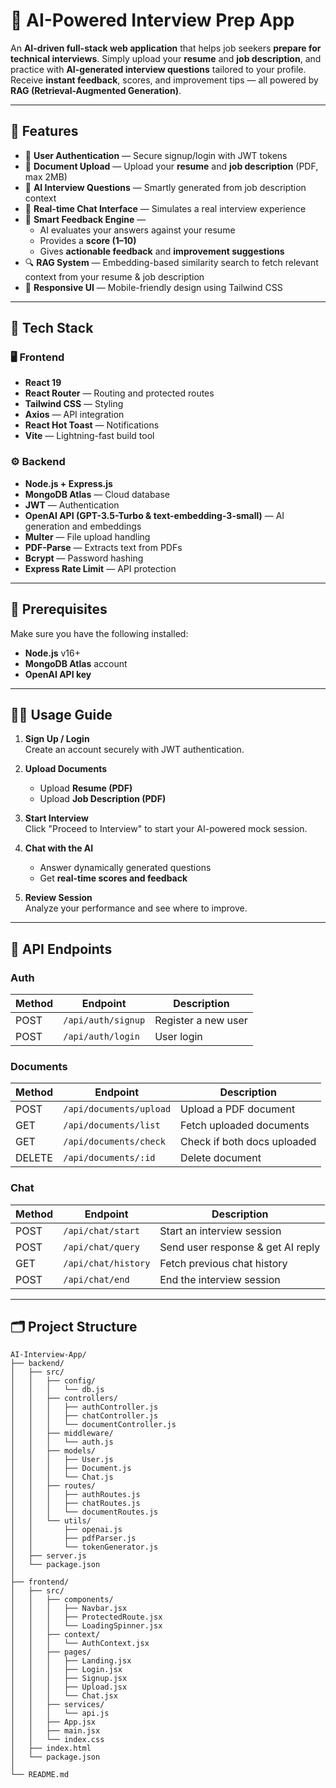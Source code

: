 # 🧠 AI-Powered Interview Prep App

An **AI-driven full-stack web application** that helps job seekers **prepare for technical interviews**.
Simply upload your **resume** and **job description**, and practice with **AI-generated interview questions** tailored to your profile.
Receive **instant feedback**, scores, and improvement tips — all powered by **RAG (Retrieval-Augmented Generation)**.

---

## 🚀 Features

* 🔐 **User Authentication** — Secure signup/login with JWT tokens
* 📄 **Document Upload** — Upload your **resume** and **job description** (PDF, max 2MB)
* 🤖 **AI Interview Questions** — Smartly generated from job description context
* 💬 **Real-time Chat Interface** — Simulates a real interview experience
* 🧩 **Smart Feedback Engine** —
  * AI evaluates your answers against your resume
  * Provides a **score (1–10)**
  * Gives **actionable feedback** and **improvement suggestions**
* 🔍 **RAG System** — Embedding-based similarity search to fetch relevant context from your resume & job description
* 📱 **Responsive UI** — Mobile-friendly design using Tailwind CSS

---

## 🧰 Tech Stack

### 🖥️ Frontend

* **React 19**
* **React Router** — Routing and protected routes
* **Tailwind CSS** — Styling
* **Axios** — API integration
* **React Hot Toast** — Notifications
* **Vite** — Lightning-fast build tool

### ⚙️ Backend

* **Node.js + Express.js**
* **MongoDB Atlas** — Cloud database
* **JWT** — Authentication
* **OpenAI API (GPT-3.5-Turbo & text-embedding-3-small)** — AI generation and embeddings
* **Multer** — File upload handling
* **PDF-Parse** — Extracts text from PDFs
* **Bcrypt** — Password hashing
* **Express Rate Limit** — API protection

---

## 🧾 Prerequisites

Make sure you have the following installed:

* **Node.js** v16+
* **MongoDB Atlas** account
* **OpenAI API key**

---



## 🧑‍💻 Usage Guide

1. **Sign Up / Login**  
   Create an account securely with JWT authentication.

2. **Upload Documents**
   * Upload **Resume (PDF)**
   * Upload **Job Description (PDF)**

3. **Start Interview**  
   Click "Proceed to Interview" to start your AI-powered mock session.

4. **Chat with the AI**
   * Answer dynamically generated questions
   * Get **real-time scores and feedback**

5. **Review Session**  
   Analyze your performance and see where to improve.

---

## 🔌 API Endpoints

### Auth

| Method | Endpoint | Description |
|--------|----------|-------------|
| POST | `/api/auth/signup` | Register a new user |
| POST | `/api/auth/login` | User login |

### Documents

| Method | Endpoint | Description |
|--------|----------|-------------|
| POST | `/api/documents/upload` | Upload a PDF document |
| GET | `/api/documents/list` | Fetch uploaded documents |
| GET | `/api/documents/check` | Check if both docs uploaded |
| DELETE | `/api/documents/:id` | Delete document |

### Chat

| Method | Endpoint | Description |
|--------|----------|-------------|
| POST | `/api/chat/start` | Start an interview session |
| POST | `/api/chat/query` | Send user response & get AI reply |
| GET | `/api/chat/history` | Fetch previous chat history |
| POST | `/api/chat/end` | End the interview session |

---

## 🗂️ Project Structure

```
AI-Interview-App/
├── backend/
│   ├── src/
│   │   ├── config/
│   │   │   └── db.js
│   │   ├── controllers/
│   │   │   ├── authController.js
│   │   │   ├── chatController.js
│   │   │   └── documentController.js
│   │   ├── middleware/
│   │   │   └── auth.js
│   │   ├── models/
│   │   │   ├── User.js
│   │   │   ├── Document.js
│   │   │   └── Chat.js
│   │   ├── routes/
│   │   │   ├── authRoutes.js
│   │   │   ├── chatRoutes.js
│   │   │   └── documentRoutes.js
│   │   └── utils/
│   │       ├── openai.js
│   │       ├── pdfParser.js
│   │       └── tokenGenerator.js
│   ├── server.js
│   └── package.json
│
├── frontend/
│   ├── src/
│   │   ├── components/
│   │   │   ├── Navbar.jsx
│   │   │   ├── ProtectedRoute.jsx
│   │   │   └── LoadingSpinner.jsx
│   │   ├── context/
│   │   │   └── AuthContext.jsx
│   │   ├── pages/
│   │   │   ├── Landing.jsx
│   │   │   ├── Login.jsx
│   │   │   ├── Signup.jsx
│   │   │   ├── Upload.jsx
│   │   │   └── Chat.jsx
│   │   ├── services/
│   │   │   └── api.js
│   │   ├── App.jsx
│   │   ├── main.jsx
│   │   └── index.css
│   ├── index.html
│   └── package.json
│
└── README.md
```


